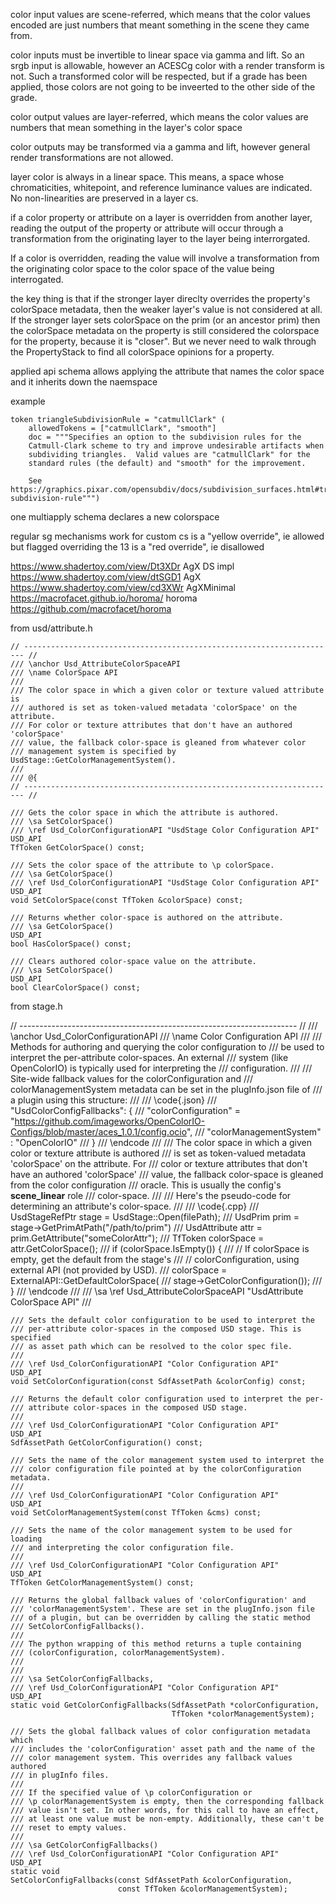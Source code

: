 
color input values are scene-referred, which means that the color values encoded
are just numbers that meant something in the scene they came from.

color inputs must be invertible to linear space via gamma and lift. So an srgb 
input is allowable, however an ACESCg color with a render transform is not. Such
a transformed color will be respected, but if a grade has been applied, those
colors are not going to be inveerted to the other side of the grade.

color output values are layer-referred, which means the color values are numbers
that mean something in the layer's color space

color outputs may be transformed via a gamma and lift, however general render
transformations are not allowed.

layer color is always in a linear space. This means, a space whose chromaticities,
whitepoint, and reference luminance values are indicated. No non-linearities
are preserved in a layer cs.

if a color property or attribute on a layer is overridden from another layer, reading the output of the
property or attribute will occur through a transformation from the originating
layer to the layer being interrorgated.

If a color is overridden, reading the value will involve a transformation from the originating color space to the color space of the value being interrogated.

 the key thing is that if the stronger layer direclty overrides the property's colorSpace metadata, then the weaker layer's value is not considered at all.  If the stronger layer sets colorSpace on the prim (or an ancestor prim) then the colorSpace metadata on the property is still considered the colorspace for the property, because it is "closer".  But we never need to walk through the PropertyStack to find all colorSpace opinions for a property.
 
applied api schema allows applying the attribute that names the color space and
it inherits down the naemspace

example

    token triangleSubdivisionRule = "catmullClark" (
        allowedTokens = ["catmullClark", "smooth"]
        doc = """Specifies an option to the subdivision rules for the
        Catmull-Clark scheme to try and improve undesirable artifacts when
        subdividing triangles.  Valid values are "catmullClark" for the
        standard rules (the default) and "smooth" for the improvement.

        See https://graphics.pixar.com/opensubdiv/docs/subdivision_surfaces.html#triangle-subdivision-rule""")
    
one multiapply schema declares a new colorspace

regular sg mechanisms work for custom cs is a "yellow override", ie allowed but flagged
overriding the 13 is a "red override", ie disallowed

https://www.shadertoy.com/view/Dt3XDr AgX DS impl
https://www.shadertoy.com/view/dtSGD1 AgX
https://www.shadertoy.com/view/cd3XWr AgXMinimal
https://macrofacet.github.io/horoma/ horoma https://github.com/macrofacet/horoma 


from usd/attribute.h


    // ---------------------------------------------------------------------- //
    /// \anchor Usd_AttributeColorSpaceAPI
    /// \name ColorSpace API
    /// 
    /// The color space in which a given color or texture valued attribute is 
    /// authored is set as token-valued metadata 'colorSpace' on the attribute. 
    /// For color or texture attributes that don't have an authored 'colorSpace'
    /// value, the fallback color-space is gleaned from whatever color 
    /// management system is specified by UsdStage::GetColorManagementSystem().
    /// 
    /// @{
    // ---------------------------------------------------------------------- //

    /// Gets the color space in which the attribute is authored.
    /// \sa SetColorSpace()
    /// \ref Usd_ColorConfigurationAPI "UsdStage Color Configuration API"
    USD_API
    TfToken GetColorSpace() const;

    /// Sets the color space of the attribute to \p colorSpace.
    /// \sa GetColorSpace()
    /// \ref Usd_ColorConfigurationAPI "UsdStage Color Configuration API"
    USD_API
    void SetColorSpace(const TfToken &colorSpace) const;

    /// Returns whether color-space is authored on the attribute.
    /// \sa GetColorSpace()
    USD_API
    bool HasColorSpace() const;

    /// Clears authored color-space value on the attribute.
    /// \sa SetColorSpace()
    USD_API
    bool ClearColorSpace() const;



from stage.h

  // --------------------------------------------------------------------- //
    /// \anchor Usd_ColorConfigurationAPI
    /// \name Color Configuration API
    ///
    /// Methods for authoring and querying the color configuration to 
    /// be used to interpret the per-attribute color-spaces. An external 
    /// system (like OpenColorIO) is typically used for interpreting the
    /// configuration.
    /// 
    /// Site-wide fallback values for the colorConfiguration and
    /// colorManagementSystem metadata can be set in the plugInfo.json file of 
    /// a plugin using this structure:
    /// 
    /// \code{.json}
    ///         "UsdColorConfigFallbacks": {
    ///             "colorConfiguration" = "https://github.com/imageworks/OpenColorIO-Configs/blob/master/aces_1.0.1/config.ocio",
    ///             "colorManagementSystem" : "OpenColorIO"
    ///         }
    /// \endcode
    /// 
    /// The color space in which a given color or texture attribute is authored 
    /// is set as token-valued metadata 'colorSpace' on the attribute. For 
    /// color or texture attributes that don't have an authored 'colorSpace'
    /// value, the fallback color-space is gleaned from the color configuration 
    /// oracle. This is usually the config's <b>scene_linear</b> role
    /// color-space.
    /// 
    /// Here's the pseudo-code for determining an attribute's color-space.
    /// 
    /// \code{.cpp}
    /// UsdStageRefPtr stage = UsdStage::Open(filePath);
    /// UsdPrim prim = stage->GetPrimAtPath("/path/to/prim")
    /// UsdAttribute attr = prim.GetAttribute("someColorAttr");
    /// TfToken colorSpace = attr.GetColorSpace();
    /// if (colorSpace.IsEmpty()) {
    ///     // If colorSpace is empty, get the default from the stage's 
    ///     // colorConfiguration, using external API (not provided by USD).
    ///     colorSpace = ExternalAPI::GetDefaultColorSpace(
    ///                         stage->GetColorConfiguration());
    /// }
    /// \endcode
    ///
    /// \sa \ref Usd_AttributeColorSpaceAPI "UsdAttribute ColorSpace API"
    /// 


    /// Sets the default color configuration to be used to interpret the 
    /// per-attribute color-spaces in the composed USD stage. This is specified
    /// as asset path which can be resolved to the color spec file.
    /// 
    /// \ref Usd_ColorConfigurationAPI "Color Configuration API"
    USD_API
    void SetColorConfiguration(const SdfAssetPath &colorConfig) const;

    /// Returns the default color configuration used to interpret the per-
    /// attribute color-spaces in the composed USD stage.
    /// 
    /// \ref Usd_ColorConfigurationAPI "Color Configuration API"
    USD_API
    SdfAssetPath GetColorConfiguration() const;

    /// Sets the name of the color management system used to interpret the 
    /// color configuration file pointed at by the colorConfiguration metadata.
    /// 
    /// \ref Usd_ColorConfigurationAPI "Color Configuration API"
    USD_API
    void SetColorManagementSystem(const TfToken &cms) const;

    /// Sets the name of the color management system to be used for loading 
    /// and interpreting the color configuration file.
    /// 
    /// \ref Usd_ColorConfigurationAPI "Color Configuration API"
    USD_API
    TfToken GetColorManagementSystem() const;

    /// Returns the global fallback values of 'colorConfiguration' and 
    /// 'colorManagementSystem'. These are set in the plugInfo.json file 
    /// of a plugin, but can be overridden by calling the static method 
    /// SetColorConfigFallbacks().
    /// 
    /// The python wrapping of this method returns a tuple containing 
    /// (colorConfiguration, colorManagementSystem).
    /// 
    /// 
    /// \sa SetColorConfigFallbacks,
    /// \ref Usd_ColorConfigurationAPI "Color Configuration API"
    USD_API
    static void GetColorConfigFallbacks(SdfAssetPath *colorConfiguration,
                                        TfToken *colorManagementSystem);

    /// Sets the global fallback values of color configuration metadata which 
    /// includes the 'colorConfiguration' asset path and the name of the 
    /// color management system. This overrides any fallback values authored 
    /// in plugInfo files.
    /// 
    /// If the specified value of \p colorConfiguration or 
    /// \p colorManagementSystem is empty, then the corresponding fallback 
    /// value isn't set. In other words, for this call to have an effect, 
    /// at least one value must be non-empty. Additionally, these can't be
    /// reset to empty values.
    ///
    /// \sa GetColorConfigFallbacks()
    /// \ref Usd_ColorConfigurationAPI "Color Configuration API"
    USD_API
    static void
    SetColorConfigFallbacks(const SdfAssetPath &colorConfiguration, 
                            const TfToken &colorManagementSystem);
